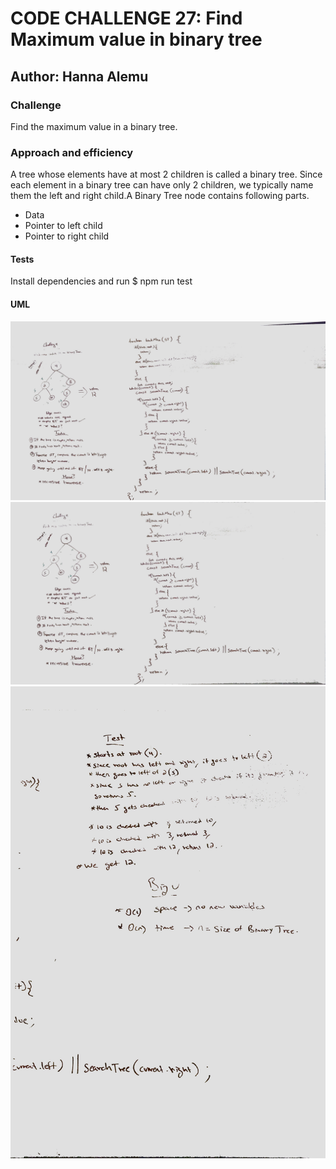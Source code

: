 # CODE CHALLENGE 27: Find Maximum value in binary tree

## Author: Hanna Alemu

### Challenge 
Find the maximum value in a binary tree.

### Approach and efficiency

A tree whose elements have at most 2 children is called a binary tree. Since each element in a binary tree can have only 2 children, we typically name them the left and right child.A Binary Tree node contains following parts.

* Data
* Pointer to left child
* Pointer to right child


#### Tests

Install dependencies and run $ npm run test

#### UML

![Image of white board](./IMG_0098.jpg)
![Image of white board](./IMG_0100.jpg)
![Image of white board](./IMG_0103.jpg)

